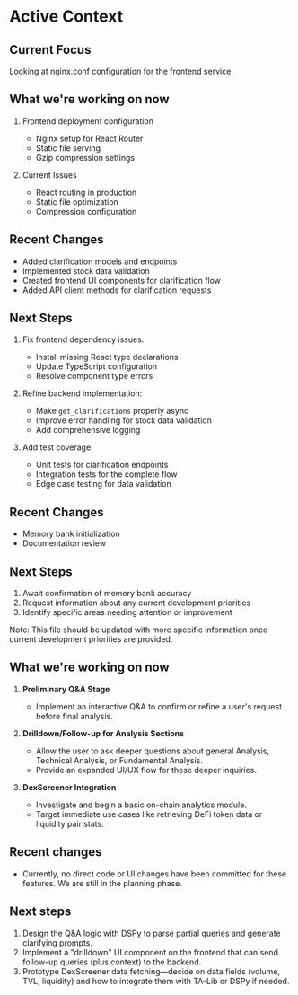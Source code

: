 # Active Context

## Current Focus
Looking at nginx.conf configuration for the frontend service.

## What we're working on now
1. Frontend deployment configuration
   - Nginx setup for React Router
   - Static file serving
   - Gzip compression settings

2. Current Issues
   - React routing in production
   - Static file optimization
   - Compression configuration

## Recent Changes
- Added clarification models and endpoints
- Implemented stock data validation
- Created frontend UI components for clarification flow
- Added API client methods for clarification requests

## Next Steps
1. Fix frontend dependency issues:
   - Install missing React type declarations
   - Update TypeScript configuration
   - Resolve component type errors

2. Refine backend implementation:
   - Make `get_clarifications` properly async
   - Improve error handling for stock data validation
   - Add comprehensive logging

3. Add test coverage:
   - Unit tests for clarification endpoints
   - Integration tests for the complete flow
   - Edge case testing for data validation

## Recent Changes
- Memory bank initialization
- Documentation review

## Next Steps
1. Await confirmation of memory bank accuracy
2. Request information about any current development priorities
3. Identify specific areas needing attention or improvement

Note: This file should be updated with more specific information once current development priorities are provided.

## What we're working on now
1. **Preliminary Q&A Stage**  
   - Implement an interactive Q&A to confirm or refine a user's request before final analysis.

2. **Drilldown/Follow-up for Analysis Sections**  
   - Allow the user to ask deeper questions about general Analysis, Technical Analysis, or Fundamental Analysis.  
   - Provide an expanded UI/UX flow for these deeper inquiries.

3. **DexScreener Integration**  
   - Investigate and begin a basic on-chain analytics module.  
   - Target immediate use cases like retrieving DeFi token data or liquidity pair stats.

## Recent changes
- Currently, no direct code or UI changes have been committed for these features. We are still in the planning phase.

## Next steps
1. Design the Q&A logic with DSPy to parse partial queries and generate clarifying prompts.  
2. Implement a "drilldown" UI component on the frontend that can send follow-up queries (plus context) to the backend.  
3. Prototype DexScreener data fetching—decide on data fields (volume, TVL, liquidity) and how to integrate them with TA-Lib or DSPy if needed. 